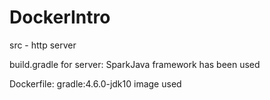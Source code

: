 # DockerIntro

src - http server

build.gradle for server: SparkJava framework has been used

Dockerfile: gradle:4.6.0-jdk10 image used


